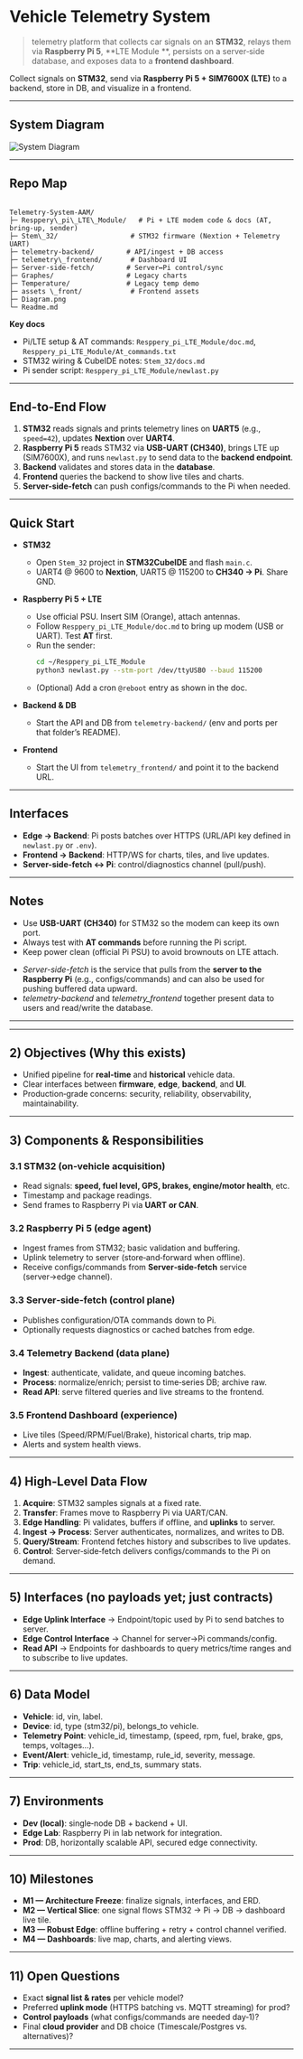 # Vehicle Telemetry System 

> telemetry platform that collects car signals on an **STM32**, relays them via **Raspberry Pi 5**, **LTE Module **, persists on a server‑side database, and exposes data to a **frontend dashboard**.


Collect signals on **STM32**, send via **Raspberry Pi 5 + SIM7600X (LTE)** to a backend, store in DB, and visualize in a frontend.


---



## System Diagram
![System Diagram](Diagram.png)

---

## Repo Map
```

Telemetry-System-AAM/
├─ Resppery\_pi\_LTE\_Module/   # Pi + LTE modem code & docs (AT, bring-up, sender)
├─ Stem\_32/                  # STM32 firmware (Nextion + Telemetry UART)
├─ telemetry-backend/        # API/ingest + DB access
├─ telemetry\_frontend/       # Dashboard UI
├─ Server-side-fetch/        # Server↔Pi control/sync
├─ Graphes/                  # Legacy charts
├─ Temperature/              # Legacy temp demo
├─ assets \_front/            # Frontend assets
├─ Diagram.png
└─ Readme.md

```

**Key docs**
- Pi/LTE setup & AT commands: `Resppery_pi_LTE_Module/doc.md`, `Resppery_pi_LTE_Module/At_commands.txt`
- STM32 wiring & CubeIDE notes: `Stem_32/docs.md`
- Pi sender script: `Resppery_pi_LTE_Module/newlast.py`

---

## End-to-End Flow 
1. **STM32** reads signals and prints telemetry lines on **UART5** (e.g., `speed=42`), updates **Nextion** over **UART4**.
2. **Raspberry Pi 5** reads STM32 via **USB-UART (CH340)**, brings LTE up (SIM7600X), and runs `newlast.py` to send data to the **backend endpoint**.
3. **Backend** validates and stores data in the **database**.
4. **Frontend** queries the backend to show live tiles and charts.
5. **Server-side-fetch** can push configs/commands to the Pi when needed.

---

## Quick Start 
- **STM32**
  - Open `Stem_32` project in **STM32CubeIDE** and flash `main.c`.
  - UART4 @ 9600 to **Nextion**, UART5 @ 115200 to **CH340 → Pi**. Share GND.

- **Raspberry Pi 5 + LTE**
  - Use official PSU. Insert SIM (Orange), attach antennas.
  - Follow `Resppery_pi_LTE_Module/doc.md` to bring up modem (USB or UART). Test **AT** first.
  - Run the sender:
    ```bash
    cd ~/Resppery_pi_LTE_Module
    python3 newlast.py --stm-port /dev/ttyUSB0 --baud 115200
    ```
  - (Optional) Add a cron `@reboot` entry as shown in the doc.

- **Backend & DB**
  - Start the API and DB from `telemetry-backend/` (env and ports per that folder’s README).

- **Frontend**
  - Start the UI from `telemetry_frontend/` and point it to the backend URL.

---

## Interfaces 
- **Edge → Backend**: Pi posts batches over HTTPS (URL/API key defined in `newlast.py` or `.env`).
- **Frontend → Backend**: HTTP/WS for charts, tiles, and live updates.
- **Server-side-fetch ↔ Pi**: control/diagnostics channel (pull/push).

---

## Notes
- Use **USB-UART (CH340)** for STM32 so the modem can keep its own port.
- Always test with **AT commands** before running the Pi script.
- Keep power clean (official Pi PSU) to avoid brownouts on LTE attach.


* *Server-side-fetch* is the service that pulls from the **server to the Raspberry Pi** (e.g., configs/commands) and can also be used for pushing buffered data upward.
* *telemetry-backend* and *telemetry\_frontend* together present data to users and read/write the database.

---

---

## 2) Objectives (Why this exists)

* Unified pipeline for **real‑time** and **historical** vehicle data.
* Clear interfaces between **firmware**, **edge**, **backend**, and **UI**.
* Production‑grade concerns: security, reliability, observability, maintainability.

---

## 3) Components & Responsibilities

### 3.1 STM32 (on‑vehicle acquisition)

* Read signals: **speed, fuel level, GPS, brakes, engine/motor health**, etc.
* Timestamp and package readings.
* Send frames to Raspberry Pi via **UART or CAN**.

### 3.2 Raspberry Pi 5 (edge agent)

* Ingest frames from STM32; basic validation and buffering.
* Uplink telemetry to server (store‑and‑forward when offline).
* Receive configs/commands from **Server‑side‑fetch** service (server→edge channel).

### 3.3 Server‑side‑fetch (control plane)

* Publishes configuration/OTA commands down to Pi.
* Optionally requests diagnostics or cached batches from edge.

### 3.4 Telemetry Backend (data plane)

* **Ingest**: authenticate, validate, and queue incoming batches.
* **Process**: normalize/enrich; persist to time‑series DB; archive raw.
* **Read API**: serve filtered queries and live streams to the frontend.

### 3.5 Frontend Dashboard (experience)

* Live tiles (Speed/RPM/Fuel/Brake), historical charts, trip map.
* Alerts and system health views.

---

## 4) High‑Level Data Flow

1. **Acquire**: STM32 samples signals at a fixed rate.
2. **Transfer**: Frames move to Raspberry Pi via UART/CAN.
3. **Edge Handling**: Pi validates, buffers if offline, and **uplinks** to server.
4. **Ingest → Process**: Server authenticates, normalizes, and writes to DB.
5. **Query/Stream**: Frontend fetches history and subscribes to live updates.
6. **Control**: Server‑side‑fetch delivers configs/commands to the Pi on demand.

---

## 5) Interfaces (no payloads yet; just contracts)

* **Edge Uplink Interface** → Endpoint/topic used by Pi to send batches to server.
* **Edge Control Interface** → Channel for server→Pi commands/config.
* **Read API** → Endpoints for dashboards to query metrics/time ranges and to subscribe to live updates.



---

## 6) Data Model 

* **Vehicle**: id, vin, label.
* **Device**: id, type (stm32/pi), belongs\_to vehicle.
* **Telemetry Point**: vehicle\_id, timestamp, (speed, rpm, fuel, brake, gps, temps, voltages…).
* **Event/Alert**: vehicle\_id, timestamp, rule\_id, severity, message.
* **Trip**: vehicle\_id, start\_ts, end\_ts, summary stats.



---

## 7) Environments

* **Dev (local)**: single‑node DB + backend + UI.
* **Edge Lab**: Raspberry Pi in lab network for integration.
* **Prod**:  DB, horizontally scalable API, secured edge connectivity.

---




## 10) Milestones

* **M1 — Architecture Freeze**: finalize signals, interfaces, and ERD.
* **M2 — Vertical Slice**: one signal flows STM32 → Pi → DB → dashboard live tile.
* **M3 — Robust Edge**: offline buffering + retry + control channel verified.
* **M4 — Dashboards**: live map, charts, and alerting views.


---

## 11) Open Questions

* Exact **signal list & rates** per vehicle model?
* Preferred **uplink mode** (HTTPS batching vs. MQTT streaming) for prod?
* **Control payloads** (what configs/commands are needed day‑1)?
* Final **cloud provider** and DB choice (Timescale/Postgres vs. alternatives)?

---



